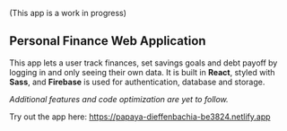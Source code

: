 (This app is a work in progress)

## Personal Finance Web Application

This app lets a user track finances, set savings goals and debt payoff by logging in and only seeing their own data.
It is built in **React**, styled with **Sass**, and **Firebase** is used for authentication, database and storage.

*Additional features and code optimization are yet to follow.*

Try out the app here: https://papaya-dieffenbachia-be3824.netlify.app
